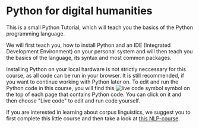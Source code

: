 # Python for digital humanities

This is a small Python Tutorial, which will teach you the basics of the Python 
programming language.

We will first teach you, how to install Python and an IDE (Integrated 
Development Environment) on your personal system and will then teach you the 
basics of the language, its syntax and most common packages.

Installing Python on your local hardware is not strictly neccessary for this course, as all code can be run in your browser. 
It is still recommended, if you want to continue working with Python later on.
To edit and run the Python code in this course, you will find this ![live code symbol](code_symbol.PNG) symbol on the top of each page that contains Python code. You can click on it and then choose "Live code" to edit and run code yourself.


If you are interested in learning about corpus linguistics, we suggest you to
first complete this little course and then take a look at 
[this NLP-course](https://github.com/K-RLange/dhNLP).

```{tableofcontents}
```
